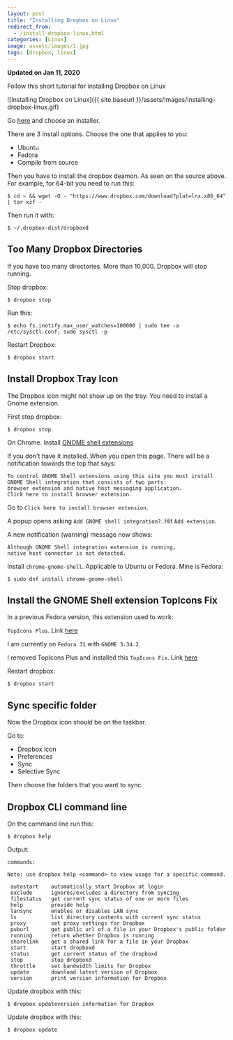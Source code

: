 ```yaml
---
layout: post
title: "Installing Dropbox on Linux"
redirect_from:
  - /install-dropbox-linux.html
categories: [Linux]
image: assets/images/1.jpg
tags: [dropbox, linux]
---
```


**Updated on Jan 11, 2020**

Follow this short tutorial for installing Dropbox on Linux

![Installing Dropbox on Linux]({{ site.baseurl }}/assets/images/installing-dropbox-linux.gif)

Go <a href="https://www.dropbox.com/install-linux" target="_blank">here</a> and choose an installer.

There are 3 install options. Choose the one that applies to you:

* Ubuntu
* Fedora
* Compile from source

Then you have to install the dropbox deamon. As seen on the source above. For example, for 64-bit you need to run this:

    $ cd ~ && wget -O - "https://www.dropbox.com/download?plat=lnx.x86_64" | tar xzf -

Then run it with:

    $ ~/.dropbox-dist/dropboxd


## Too Many Dropbox Directories

If you have too many directories. More than 10,000. Dropbox will stop running.

Stop dropbox:

    $ dropbox stop

Run this:

    $ echo fs.inotify.max_user_watches=100000 | sudo tee -a /etc/sysctl.conf; sudo sysctl -p

Restart Dropbox:

    $ dropbox start

## Install Dropbox Tray Icon

The Dropbox icon might not show up on the tray. You need to install a Gnome extension.

First stop dropbox:

    $ dropbox stop

On Chrome. Install <a href="https://extensions.gnome.org/" target="_blank">GNOME shell extensions</a>

If you don't have it installed. When you open this page. There will be a notification towards the top that says:

    To control GNOME Shell extensions using this site you must install
    GNOME Shell integration that consists of two parts:
    browser extension and native host messaging application.
    Click here to install browser extension.

Go to `Click here to install browser extension`.

A popup opens asking `Add GNOME shell integration?`. Hit `Add extension`.

A new notification (warning) message now shows:

    Although GNOME Shell integration extension is running,
    native host connector is not detected.

Install `chrome-gnome-shell`. Applicable to Ubuntu or Fedora. Mine is Fedora:

    $ sudo dnf install chrome-gnome-shell


## Install the GNOME Shell extension TopIcons Fix

In a previous Fedora version, this extension used to work:

`TopIcons Plus`. Link [here](https://extensions.gnome.org/extension/1031/topicons/)

I am currently on `Fedora 31` with `GNOME 3.34.2`.

I removed TopIcons Plus and installed this `TopIcons Fix`. Link [here](https://extensions.gnome.org/extension/1674/topiconsfix/)

Restart dropbox:

    $ dropbox start


## Sync specific folder

Now the Dropbox icon should be on the taskbar.

Go to:

* Dropbox icon
* Preferences
* Sync
* Selective Sync

Then choose the folders that you want to sync.

## Dropbox CLI command line

On the command line run this:

    $ dropbox help

Output:

    commands:

    Note: use dropbox help <command> to view usage for a specific command.

     autostart    automatically start Dropbox at login
     exclude      ignores/excludes a directory from syncing
     filestatus   get current sync status of one or more files
     help         provide help
     lansync      enables or disables LAN sync
     ls           list directory contents with current sync status
     proxy        set proxy settings for Dropbox
     puburl       get public url of a file in your Dropbox's public folder
     running      return whether Dropbox is running
     sharelink    get a shared link for a file in your Dropbox
     start        start dropboxd
     status       get current status of the dropboxd
     stop         stop dropboxd
     throttle     set bandwidth limits for Dropbox
     update       download latest version of Dropbox
     version      print version information for Dropbox

Update dropbox with this:

    $ dropbox updateversion information for Dropbox

Update dropbox with this:

    $ dropbox update